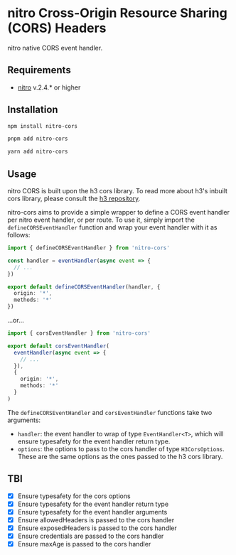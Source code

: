 # nitro Cross-Origin Resource Sharing (CORS) Headers

nitro native CORS event handler.

## Requirements

- [nitro](https://nitro.unjs.io) v.2.4.\* or higher

## Installation

```bash
npm install nitro-cors
```

```bash
pnpm add nitro-cors
```

```bash
yarn add nitro-cors
```

## Usage

nitro CORS is built upon the h3 cors library. To read more about h3's inbuilt cors library, please consult the [h3 repository](https://github.com/unjs/h3#utilities).

nitro-cors aims to provide a simple wrapper to define a CORS event handler per nitro event handler, or per route. To use it, simply import the `defineCORSEventHandler` function and wrap your event handler with it as follows:

```ts
import { defineCORSEventHandler } from 'nitro-cors'

const handler = eventHandler(async event => {
  // ...
})

export default defineCORSEventHandler(handler, {
  origin: '*',
  methods: '*'
})
```

...or...

```ts
import { corsEventHandler } from 'nitro-cors'

export default corsEventHandler(
  eventHandler(async event => {
    // ...
  }),
  {
    origin: '*',
    methods: '*'
  }
)
```

The `defineCORSEventHandler` and `corsEventHandler` functions take two arguments:

- `handler`: the event handler to wrap of type `EventHandler<T>`, which will ensure typesafety for the event handler return type.
- `options`: the options to pass to the cors handler of type `H3CorsOptions`. These are the same options as the ones passed to the h3 cors library.

## TBI

- [x] Ensure typesafety for the cors options
- [x] Ensure typesafety for the event handler return type
- [x] Ensure typesafety for the event handler arguments
- [x] Ensure allowedHeaders is passed to the cors handler
- [x] Ensure exposedHeaders is passed to the cors handler
- [x] Ensure credentials are passed to the cors handler
- [x] Ensure maxAge is passed to the cors handler
